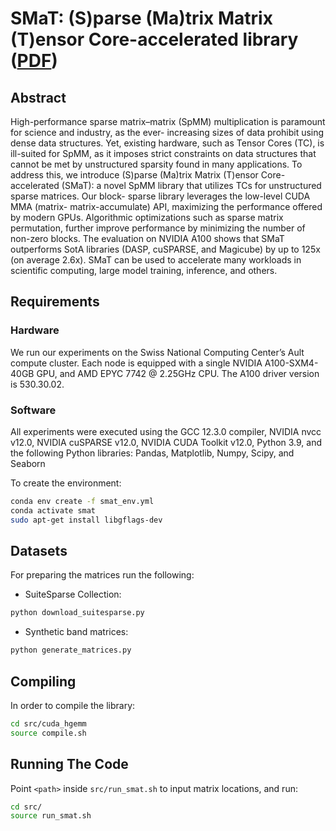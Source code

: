 # SMaT: (S)parse (Ma)trix Matrix (T)ensor Core-accelerated library ([PDF](link))

## Abstract

High-performance sparse matrix–matrix (SpMM)
multiplication is paramount for science and industry, as the ever-
increasing sizes of data prohibit using dense data structures.
Yet, existing hardware, such as Tensor Cores (TC), is ill-suited for SpMM, as it imposes strict constraints on data structures
that cannot be met by unstructured sparsity found in many
applications. To address this, we introduce (S)parse (Ma)trix
Matrix (T)ensor Core-accelerated (SMaT): a novel SpMM library
that utilizes TCs for unstructured sparse matrices. Our block-
sparse library leverages the low-level CUDA MMA (matrix-
matrix-accumulate) API, maximizing the performance offered by
modern GPUs. Algorithmic optimizations such as sparse matrix
permutation, further improve performance by minimizing the
number of non-zero blocks. The evaluation on NVIDIA A100
shows that SMaT outperforms SotA libraries (DASP, cuSPARSE,
and Magicube) by up to 125x (on average 2.6x). SMaT can be
used to accelerate many workloads in scientific computing, large
model training, inference, and others.

## Requirements

### Hardware 
We run our experiments on the Swiss National Computing Center’s Ault compute cluster. Each node
is equipped with a single NVIDIA A100-SXM4-40GB GPU,
and AMD EPYC 7742 @ 2.25GHz CPU. The A100 driver
version is 530.30.02.

### Software 
All experiments were executed using the GCC
12.3.0 compiler, NVIDIA nvcc v12.0, NVIDIA cuSPARSE
v12.0, NVIDIA CUDA Toolkit v12.0, Python 3.9, and the
following Python libraries: Pandas, Matplotlib, Numpy, Scipy,
and Seaborn


To create the environment:
```bash
conda env create -f smat_env.yml
conda activate smat
sudo apt-get install libgflags-dev
```

## Datasets
For preparing the matrices run the following:

- SuiteSparse Collection:
```bash
python download_suitesparse.py
```
- Synthetic band matrices:
```bash
python generate_matrices.py
```


## Compiling
In order to compile the library:
```bash
cd src/cuda_hgemm
source compile.sh
```

## Running The Code
Point `<path>` inside `src/run_smat.sh` to input matrix locations, and run:
```bash
cd src/
source run_smat.sh
```